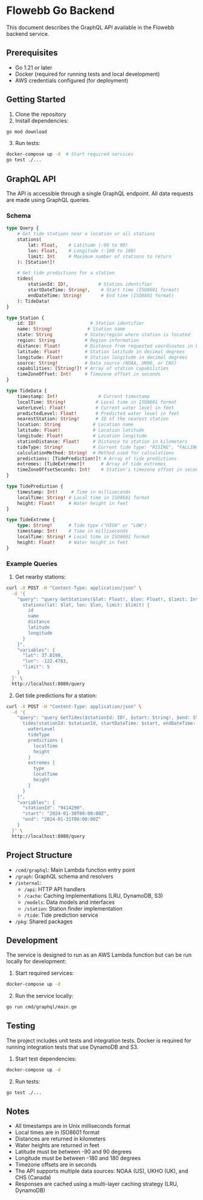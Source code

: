 # Flowebb Go Backend

This document describes the GraphQL API available in the Flowebb backend service.

## Prerequisites

- Go 1.21 or later
- Docker (required for running tests and local development)
- AWS credentials configured (for deployment)

## Getting Started

1. Clone the repository
2. Install dependencies:
```bash
go mod download
```
3. Run tests:
```bash
docker-compose up -d  # Start required services
go test ./...
```

## GraphQL API

The API is accessible through a single GraphQL endpoint. All data requests are made using GraphQL queries.

### Schema

```graphql
type Query {
    # Get tide stations near a location or all stations
    stations(
        lat: Float,    # Latitude (-90 to 90)
        lon: Float,    # Longitude (-180 to 180)
        limit: Int     # Maximum number of stations to return
    ): [Station!]!

    # Get tide predictions for a station
    tides(
        stationId: ID!,           # Station identifier
        startDateTime: String!,    # Start time (ISO8601 format)
        endDateTime: String!       # End time (ISO8601 format)
    ): TideData!
}

type Station {
    id: ID!                    # Station identifier
    name: String!             # Station name
    state: String            # State/region where station is located
    region: String           # Region information
    distance: Float!         # Distance from requested coordinates in kilometers
    latitude: Float!         # Station latitude in decimal degrees
    longitude: Float!        # Station longitude in decimal degrees
    source: String!          # Data source (NOAA, UKHO, or CHS)
    capabilities: [String!]! # Array of station capabilities
    timeZoneOffset: Int!     # Timezone offset in seconds
}

type TideData {
    timestamp: Int!               # Current timestamp
    localTime: String!           # Local time in ISO8601 format
    waterLevel: Float!           # Current water level in feet
    predictedLevel: Float!       # Predicted water level in feet
    nearestStation: String!      # ID of the nearest station
    location: String            # Location name
    latitude: Float!            # Location latitude
    longitude: Float!           # Location longitude
    stationDistance: Float!     # Distance to station in kilometers
    tideType: String!           # Current tide type: "RISING", "FALLING", "HIGH", or "LOW"
    calculationMethod: String!  # Method used for calculations
    predictions: [TidePrediction!]! # Array of tide predictions
    extremes: [TideExtreme!]!      # Array of tide extremes
    timeZoneOffsetSeconds: Int!    # Station's timezone offset in seconds
}

type TidePrediction {
    timestamp: Int!     # Time in milliseconds
    localTime: String! # Local time in ISO8601 format
    height: Float!     # Water height in feet
}

type TideExtreme {
    type: String!      # Tide type ("HIGH" or "LOW")
    timestamp: Int!    # Time in milliseconds
    localTime: String! # Local time in ISO8601 format
    height: Float!     # Water height in feet
}
```

### Example Queries

1. Get nearby stations:
```bash
curl -X POST -H "Content-Type: application/json" \
  -d '{
    "query": "query GetStations($lat: Float!, $lon: Float!, $limit: Int) { 
      stations(lat: $lat, lon: $lon, limit: $limit) { 
        id 
        name 
        distance 
        latitude 
        longitude 
      } 
    }",
    "variables": {
      "lat": 37.8199,
      "lon": -122.4783,
      "limit": 5
    }
  }' \
  http://localhost:8080/query
```

2. Get tide predictions for a station:
```bash
curl -X POST -H "Content-Type: application/json" \
  -d '{
    "query": "query GetTides($stationId: ID!, $start: String!, $end: String!) { 
      tides(stationId: $stationId, startDateTime: $start, endDateTime: $end) { 
        waterLevel 
        tideType 
        predictions { 
          localTime 
          height 
        } 
        extremes { 
          type 
          localTime 
          height 
        } 
      } 
    }",
    "variables": {
      "stationId": "9414290",
      "start": "2024-01-30T00:00:00Z",
      "end": "2024-01-31T00:00:00Z"
    }
  }' \
  http://localhost:8080/query
```

## Project Structure

- `/cmd/graphql`: Main Lambda function entry point
- `/graph`: GraphQL schema and resolvers
- `/internal`:
  - `/api`: HTTP API handlers
  - `/cache`: Caching implementations (LRU, DynamoDB, S3)
  - `/models`: Data models and interfaces
  - `/station`: Station finder implementation
  - `/tide`: Tide prediction service
- `/pkg`: Shared packages

## Development

The service is designed to run as an AWS Lambda function but can be run locally for development:

1. Start required services:
```bash
docker-compose up -d
```

2. Run the service locally:
```bash
go run cmd/graphql/main.go
```

## Testing

The project includes unit tests and integration tests. Docker is required for running integration tests that use DynamoDB and S3.

1. Start test dependencies:
```bash
docker-compose up -d
```

2. Run tests:
```bash
go test ./...
```

## Notes

- All timestamps are in Unix milliseconds format
- Local times are in ISO8601 format
- Distances are returned in kilometers
- Water heights are returned in feet
- Latitude must be between -90 and 90 degrees
- Longitude must be between -180 and 180 degrees
- Timezone offsets are in seconds
- The API supports multiple data sources: NOAA (US), UKHO (UK), and CHS (Canada)
- Responses are cached using a multi-layer caching strategy (LRU, DynamoDB)
